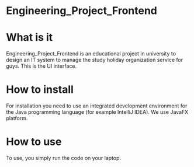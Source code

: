 # Engineering_Project_Frontend

# What is it
Engineering_Project_Frontend is an educational project in university
to design an IT system to manage the study holiday organization service
for guys. This is the UI interface.

# How to install
For installation you need to use an integrated development environment for the Java 
programming language (for example IntelliJ IDEA). We use JavaFX platform. 

# How to use
To use, you simply run the code on your laptop.
